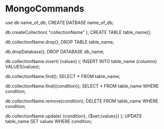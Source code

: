 # MongoCommands

use db name_of_db;
CREATE DATBASE name_of_db;

db.createCollection( "collectionName" );
CREATE TABLE table_name();

db.collectionName.drop();
DROP TABLE table_name;

db.dropDatabase();
DROP DATABASE db_name;

db.collectionName.insert( {values} );
INSERT INTO table_name (columns) VALUES(values);

db.collectionName.find();
SELECT * FROM table_name;

db.collectionName.find({condition});
SELECT * FROM table_name WHERE condition;

db.collectionName.remove(condition);
DELETE FROM table_name WHERE condition;

db.collectionName.update( {condition}, {$set:{values}} );
UPDATE table_name SET values WHERE condition;
